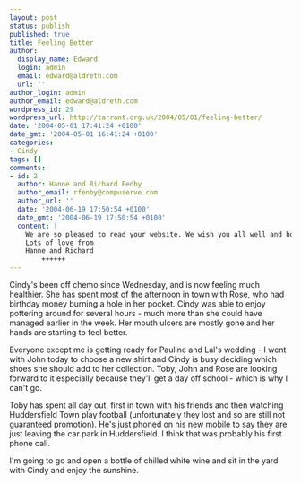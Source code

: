 ```yaml
---
layout: post
status: publish
published: true
title: Feeling Better
author:
  display_name: Edward
  login: admin
  email: edward@aldreth.com
  url: ''
author_login: admin
author_email: edward@aldreth.com
wordpress_id: 29
wordpress_url: http://tarrant.org.uk/2004/05/01/feeling-better/
date: '2004-05-01 17:41:24 +0100'
date_gmt: '2004-05-01 16:41:24 +0100'
categories:
- Cindy
tags: []
comments:
- id: 2
  author: Hanne and Richard Fenby
  author_email: rfenby@compuserve.com
  author_url: ''
  date: '2004-06-19 17:50:54 +0100'
  date_gmt: '2004-06-19 17:50:54 +0100'
  content: |
    We are so pleased to read your website. We wish you all well and hope to see you sometime in the near future.
    Lots of love from
    Hanne and Richard
        ++++++
---
```


Cindy\'s been off chemo since Wednesday, and is now feeling much
healthier. She has spent most of the afternoon in town with Rose, who
had birthday money burning a hole in her pocket. Cindy was able to enjoy
pottering around for several hours - much more than she could have
managed earlier in the week. Her mouth ulcers are mostly gone and her
hands are starting to feel better.

Everyone except me is getting ready for Pauline and Lal\'s wedding - I
went with John today to choose a new shirt and Cindy is busy deciding
which shoes she should add to her collection. Toby, John and Rose are
looking forward to it especially because they\'ll get a day off school -
which is why I can\'t go.

Toby has spent all day out, first in town with his friends and then
watching Huddersfield Town play football (unfortunately they lost and so
are still not guaranteed promotion). He\'s just phoned on his new mobile
to say they are just leaving the car park in Huddersfield. I think that
was probably his first phone call.

I\'m going to go and open a bottle of chilled white wine and sit in the
yard with Cindy and enjoy the sunshine.

